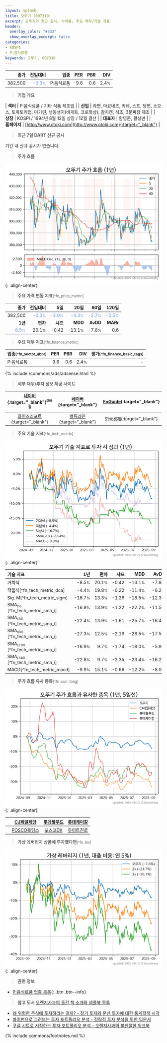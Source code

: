 ```yaml
---
layout: splash
title: 오뚜기 (007310)
excerpt: 오뚜기의 최근 공시, 수익률, 주요 재무/기술 지표
header:
  overlay_color: "#333"
  show_overlay_excerpt: false
categories:
- KOSPI
- P:음식료품
keywords: 오뚜기, 007310
---
```


| **종가** | **전일대비** | **업종** | **PER** | **PBR** | **DIV** |
| -------: | -----------: | -------: | ------: | ------: | ------: |
| 382,500 | <span style="color: cornflowerblue">-0.3<small>%</small></span> | P:음식료품 | 9.6 | 0.6 | 2.4<small>%</small> |

<!-- more -->


> **기업 개요**<a id="company"></a>

| <span style="white-space:nowrap;">**섹터**</span> | P:음식료품 / 기타 식품 제조업 |
| <span style="white-space:nowrap;">**산업**</span> | 라면, 마요네즈, 카레, 스프, 당면, 소오스, 토마토케첩, 마가린, 냉동생지(바게트, 크로와상), 참치캔, 식초, 3분짜장 제조 |
| <span style="white-space:nowrap;">**상장**</span> | KOSPI / 1994년 8월 12일 상장 / 12월 결산 |
| <span style="white-space:nowrap;">**대표자**</span> | 함영준, 황성만 |
| <span style="white-space:nowrap;">**홈페이지**</span> | [http://www.otoki.com](http://www.otoki.com){:target="_blank"} |


> **최근 7일 DART 신규 공시**<a id="dart"></a>

기간 내 신규 공시가 없습니다.


> **주가 흐름**<a id="price"></a>

![007310](/stock/images/007310.png){: .align-center}


> **주요 가격 변동 지표**<small>[^fn_price_metric]</small>

| **종가** | **전일대비** | **5일** | **20일** | **60일** | **120일** |
| -------: | -----------: | ------: | -------: | -------: | --------: |
| 382,500 | <span style="color: cornflowerblue">-0.3<small>%</small></span> | <span style="color: cornflowerblue">-2.0<small>%</small></span> | <span style="color: cornflowerblue">-4.3<small>%</small></span> | <span style="color: cornflowerblue">-2.7<small>%</small></span> | <span style="color: cornflowerblue">-2.5<small>%</small></span> |
| **1년** | **편차** | **샤프** | **MDD** | **AvDD** | **MARr** |
| <span style="color: cornflowerblue">-8.5<small>%</small></span> | 20.1<small>%</small> | -0.42 | -13.1<small>%</small> | -7.8<small>%</small> | 0.6 |


> **주요 재무 지표**<small>[^fn_finance_metric]</small>

| **업종**<small>[^fn_sector_abbr]</small> | **PER** | **PBR** | **DIV** | **평가**<small>[^fn_finance_basic_tags]</small> |
| :--------------------------------------- | ------: | ------: | ------: | ----------------------------------------------: |
| P:음식료품 | 9.6 | 0.6 | 2.4<small>%</small> | - |



{% include /commons/ads/adsense.html %}

> **세부 재무/투자 정보 제공 사이트**

| [네이버](https://m.stock.naver.com/domestic/stock/007310/finance/summary){:target="_blank"}<sup><small>모바일</small></sup> | [네이버](https://finance.naver.com/item/coinfo.naver?code=007310){:target="_blank"} | [FnGuide](https://comp.fnguide.com/SVO2/ASP/SVD_Invest.asp?gicode=A007310&MenuYn=Y){:target="_blank"} |
| :---: | :---: | :---: |
| [와이즈리포트](https://comp.wisereport.co.kr/company/c1040001.aspx?cmp_cd=007310){:target="_blank"} | [밸류라인](https://www.valueline.co.kr/finance/summary/007310){:target="_blank"} | [한국경제](https://markets.hankyung.com/stock/007310/financial-summary){:target="_blank"} |


> **주요 기술 지표**<small>[^fn_tech_metric]</small>


![007310](/stock/images/007310_tech.png){: .align-center}

| **기술 지표** | **1년** | **편차** | **샤프** | **MDD** | **AvDD** |
| :------------ | ------: | -----------: | -------: | ------: | -------: |
| 거치식 | -8.5<small>%</small> | 20.1<small>%</small> | -0.42 | -13.1<small>%</small> | -7.8<small>%</small> |
| 적립식[^fn_tech_metric_dca] | -4.4<small>%</small> | 19.8<small>%</small> | -0.22 | -11.4<small>%</small> | -6.2<small>%</small> |
| Sig. M[^fn_tech_metric_sigm] | -16.7<small>%</small> | 13.3<small>%</small> | -1.26 | -18.5<small>%</small> | -12.3<small>%</small> |
| SMA<small><sub>(5)</sub></small>[^fn_tech_metric_sma_i] | -16.9<small>%</small> | 13.9<small>%</small> | -1.22 | -22.2<small>%</small> | -11.5<small>%</small> |
| SMA<small><sub>(20)</sub></small>[^fn_tech_metric_sma_i] | -22.4<small>%</small> | 13.9<small>%</small> | -1.61 | -25.7<small>%</small> | -16.4<small>%</small> |
| SMA<small><sub>(60)</sub></small>[^fn_tech_metric_sma_i] | -27.3<small>%</small> | 12.5<small>%</small> | -2.19 | -28.5<small>%</small> | -17.5<small>%</small> |
| SMA<small><sub>(120)</sub></small>[^fn_tech_metric_sma_i] | -16.9<small>%</small> | 9.7<small>%</small> | -1.74 | -18.0<small>%</small> | -5.9<small>%</small> |
| SMA<small><sub>(240)</sub></small>[^fn_tech_metric_sma_i] | -22.8<small>%</small> | 9.7<small>%</small> | -2.35 | -23.4<small>%</small> | -16.2<small>%</small> |
| MACD[^fn_tech_metric_macd] | -9.9<small>%</small> | 15.1<small>%</small> | -0.66 | -12.2<small>%</small> | -8.0<small>%</small> |


> **주가 흐름 유사 종목**<a id="corr"></a><small>[^fn_corr_long]</small>

![007310](/stock/images/007310_corr.png){: .align-center}

|       | [CJ제일제당](/097950/) | [롯데웰푸드](/280360/) | [롯데케미칼](/011170/) |
| :---: | :------------------------------------: | :------------------------------------: | :------------------------------------: |
|       | [POSCO홀딩스](/005490/) | [포스코DX](/022100/) | [하이트진로](/000080/) |


> **가상 레버리지 상품에 투자했다면**<a id="2x"></a><small>[^fn_lev]</small>

![007310](/stock/images/007310_2x.png){: .align-center}


> **관련 정보**

- [P:음식료품 업종 목록](/stats/sector/kospi_업종_음식료품_종목/){: .btn .btn--info}

> **참고 도서** [오렌지사과의 출간 책 소개와 샘플북 목록](https://kongdori.tistory.com/691)

- [왜 위험한 주식에 투자하라는 걸까? - 장기 투자와 분산 투자에 대한 통계학적 시각](https://kongdori.tistory.com/421)
- [파이썬으로 그려보는 투자 포트폴리오 분석  - 정량적 투자 분석을 위한 입문서](https://kongdori.tistory.com/643)
- [구글 시트로 시작하는 투자 포트폴리오 분석 - 오렌지사과의 불친절한 워크북](https://kongdori.tistory.com/449)


{% include commons/footnotes.md %}